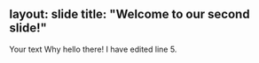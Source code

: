 layout: slide
title: "Welcome to our second slide!"
---
Your text
Why hello there! I have edited line 5. 
